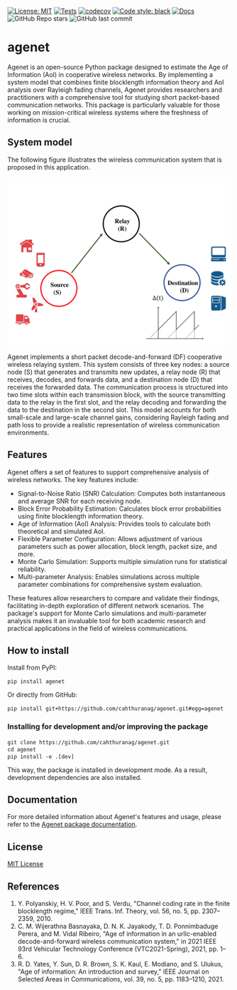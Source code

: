 [![License: MIT](https://img.shields.io/badge/License-MIT-yellow.svg)](https://github.com/cahthuranag/Agewire/blob/3000891c482e715b3006264a88dfcf4ed4aedc7c/LICENSE)
[![Tests](https://github.com/cahthuranag/agenet/actions/workflows/test.yml/badge.svg)](https://github.com/cahthuranag/agenet/actions/workflows/test.yml)
[![codecov](https://codecov.io/gh/cahthuranag/agenet/branch/main/graph/badge.svg?token=k8Ix6Zv8x9)](https://codecov.io/gh/cahthuranag/agenet)
[![Code style: black](https://img.shields.io/badge/code%20style-black-000000.svg)](https://github.com/psf/black)
[![Docs](https://img.shields.io/badge/docs-stable-blue.svg)](https://cahthuranag.github.io/agenet/)
![GitHub Repo stars](https://img.shields.io/github/stars/cahthuranag/agenet?style=social)
![GitHub last commit](https://img.shields.io/github/last-commit/cahthuranag/agenet)

# agenet

Agenet is an open-source Python package designed to estimate the Age of Information (AoI) in cooperative wireless networks. By implementing a system model that combines finite blocklength information theory and AoI analysis over Rayleigh fading channels, Agenet provides researchers and practitioners with a comprehensive tool for studying short packet-based communication networks. This package is particularly valuable for those working on mission-critical wireless systems where the freshness of information is crucial.

## System model

The following figure illustrates the wireless communication system that is proposed in this application.

![System model.](https://raw.githubusercontent.com/cahthuranag/agenet/main/docs/docs/image/Fig1.png)

Agenet implements a short packet decode-and-forward (DF) cooperative wireless relaying system. This system consists of three key nodes: a source node (S) that generates and transmits new updates, a relay node (R) that receives, decodes, and forwards data, and a destination node (D) that receives the forwarded data. The communication process is structured into two time slots within each transmission block, with the source transmitting data to the relay in the first slot, and the relay decoding and forwarding the data to the destination in the second slot. This model accounts for both small-scale and large-scale channel gains, considering Rayleigh fading and path loss to provide a realistic representation of wireless communication environments.

## Features

Agenet offers a  set of features to support comprehensive analysis of wireless networks. The key features include:

- Signal-to-Noise Ratio (SNR) Calculation: Computes both instantaneous and average SNR for each receiving node.
- Block Error Probability Estimation: Calculates block error probabilities using finite blocklength information theory.
- Age of Information (AoI) Analysis: Provides tools to calculate both theoretical and simulated AoI.
- Flexible Parameter Configuration: Allows adjustment of various parameters such as power allocation, block length, packet size, and more.
- Monte Carlo Simulation: Supports multiple simulation runs for statistical reliability.
- Multi-parameter Analysis: Enables simulations across multiple parameter combinations for comprehensive system evaluation.

These features allow researchers to compare and validate their findings, facilitating in-depth exploration of different network scenarios. The package's support for Monte Carlo simulations and multi-parameter analysis makes it an invaluable tool for both academic research and practical applications in the field of wireless communications.

## How to install

Install from PyPI:

```
pip install agenet
```

Or directly from GitHub:

```
pip install git+https://github.com/cahthuranag/agenet.git#egg=agenet
```

### Installing for development and/or improving the package

```
git clone https://github.com/cahthuranag/agenet.git
cd agenet
pip install -e .[dev]
```

This way, the package is installed in development mode. As a result, development dependencies are also installed.

## Documentation

For more detailed information about Agenet's features and usage, please refer to the [Agenet package documentation](https://cahthuranag.github.io/agenet/).

## License

[MIT License](LICENSE)

## References

1. Y. Polyanskiy, H. V. Poor, and S. Verdu, "Channel coding rate in the finite blocklength regime," IEEE Trans. Inf. Theory, vol. 56, no. 5, pp. 2307–2359, 2010.
2. C. M. Wijerathna Basnayaka, D. N. K. Jayakody, T. D. Ponnimbaduge Perera, and M. Vidal Ribeiro, "Age of information in an urllc-enabled decode-and-forward wireless communication system," in 2021 IEEE 93rd Vehicular Technology Conference (VTC2021-Spring), 2021, pp. 1–6.
3. R. D. Yates, Y. Sun, D. R. Brown, S. K. Kaul, E. Modiano, and S. Ulukus, "Age of information: An introduction and survey," IEEE Journal on Selected Areas in Communications, vol. 39, no. 5, pp. 1183–1210, 2021.



